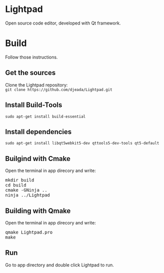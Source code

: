 # Lightpad
Open source code editor, developed with Qt framework.

<h1>Build</h1>
Follow those instructions.

<h2>Get the sources</h2>
Clone the Lightpad repository:
<br>
<code>git clone https://github.com/djeada/Lightpad.git</code>

<h2>Install Build-Tools</h2>
<code>sudo apt-get install build-essential</code>

<h2>Install dependencies</h2>
<code>sudo apt-get install libqt5webkit5-dev qttools5-dev-tools qt5-default</code>
                     
<h2>Builgind with Cmake</h2>
Open the terminal in app direcory and write: 
<pre>mkdir build
cd build
cmake -GNinja ..
ninja ../Lightpad</pre>

<h2>Building with Qmake</h2>
Open the terminal in app direcory and write: 
<br>
<pre>qmake Lightpad.pro
make</pre>

<h2>Run</h2>
Go to app directory and double click Lightpad to run.
